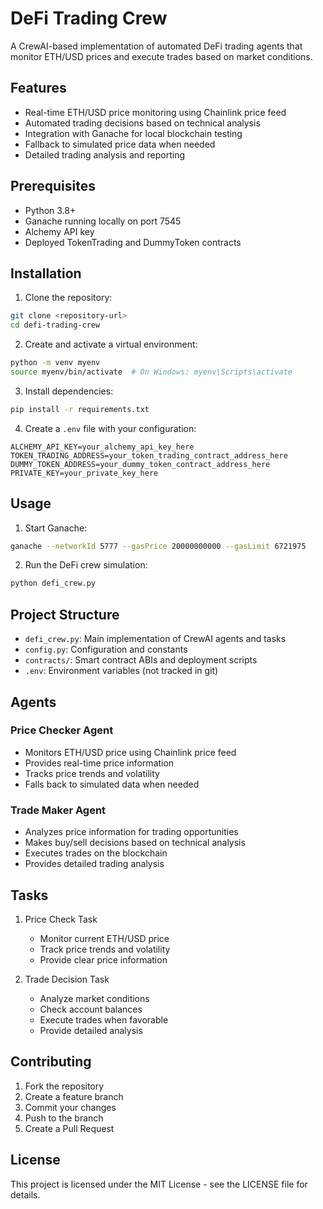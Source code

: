 # DeFi Trading Crew

A CrewAI-based implementation of automated DeFi trading agents that monitor ETH/USD prices and execute trades based on market conditions.

## Features

- Real-time ETH/USD price monitoring using Chainlink price feed
- Automated trading decisions based on technical analysis
- Integration with Ganache for local blockchain testing
- Fallback to simulated price data when needed
- Detailed trading analysis and reporting

## Prerequisites

- Python 3.8+
- Ganache running locally on port 7545
- Alchemy API key
- Deployed TokenTrading and DummyToken contracts

## Installation

1. Clone the repository:
```bash
git clone <repository-url>
cd defi-trading-crew
```

2. Create and activate a virtual environment:
```bash
python -m venv myenv
source myenv/bin/activate  # On Windows: myenv\Scripts\activate
```

3. Install dependencies:
```bash
pip install -r requirements.txt
```

4. Create a `.env` file with your configuration:
```env
ALCHEMY_API_KEY=your_alchemy_api_key_here
TOKEN_TRADING_ADDRESS=your_token_trading_contract_address_here
DUMMY_TOKEN_ADDRESS=your_dummy_token_contract_address_here
PRIVATE_KEY=your_private_key_here
```

## Usage

1. Start Ganache:
```bash
ganache --networkId 5777 --gasPrice 20000000000 --gasLimit 6721975
```

2. Run the DeFi crew simulation:
```bash
python defi_crew.py
```

## Project Structure

- `defi_crew.py`: Main implementation of CrewAI agents and tasks
- `config.py`: Configuration and constants
- `contracts/`: Smart contract ABIs and deployment scripts
- `.env`: Environment variables (not tracked in git)

## Agents

### Price Checker Agent
- Monitors ETH/USD price using Chainlink price feed
- Provides real-time price information
- Tracks price trends and volatility
- Falls back to simulated data when needed

### Trade Maker Agent
- Analyzes price information for trading opportunities
- Makes buy/sell decisions based on technical analysis
- Executes trades on the blockchain
- Provides detailed trading analysis

## Tasks

1. Price Check Task
   - Monitor current ETH/USD price
   - Track price trends and volatility
   - Provide clear price information

2. Trade Decision Task
   - Analyze market conditions
   - Check account balances
   - Execute trades when favorable
   - Provide detailed analysis

## Contributing

1. Fork the repository
2. Create a feature branch
3. Commit your changes
4. Push to the branch
5. Create a Pull Request

## License

This project is licensed under the MIT License - see the LICENSE file for details. 